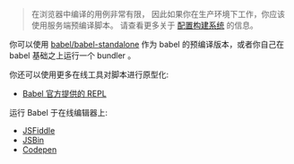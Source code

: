 <blockquote class="babel-callout babel-callout-warning">
  <p>

  </p>
  <p>
    在浏览器中编译的用例非常有限，
    因此如果你在生产环境下工作，你应该使用服务端预编译脚本。 
    请查看更多关于 <a href="/docs/setup/#build-systems">配置构建系统</a> 
    的信息。
  </p>
</blockquote>

你可以使用 [babel/babel-standalone](https://github.com/babel/babel-standalone#usage) 作为 babel 的预编译版本，或者你自己在 babel 基础之上运行一个 bundler 。

你还可以使用更多在线工具对脚本进行原型化:

- [Babel 官方提供的 REPL](/repl)

运行 Babel 于在线编辑器上:

- [JSFiddle](https://jsfiddle.net/fh5whLfd/)
- [JSBin](http://jsbin.com/rokimopuse/edit?html,js,console,output)
- [Codepen](http://codepen.io/anon/pen/dOGgeO)
